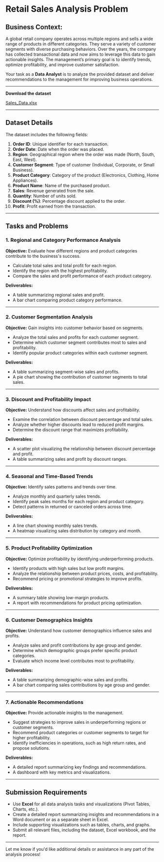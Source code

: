 # **Retail Sales Analysis Problem**

## **Business Context:**

A global retail company operates across multiple regions and sells a wide range of products in different categories. They serve a variety of customer segments with diverse purchasing behaviors. Over the years, the company has collected transactional data and now aims to leverage this data to gain actionable insights. The management’s primary goal is to identify trends, optimize profitability, and improve customer satisfaction.

Your task as a **Data Analyst** is to analyze the provided dataset and deliver recommendations to the management for improving business operations.

---

**Download the dataset**

[Sales_Data.xlsx](https://prod-files-secure.s3.us-west-2.amazonaws.com/dc5a01f7-940b-48c8-9f61-298c6b0ceb8e/8505d919-be88-4ec2-a916-7661853cb5a8/Sales_Data.xlsx)

---

## **Dataset Details**

The dataset includes the following fields:

1. **Order ID**: Unique identifier for each transaction.
2. **Order Date**: Date when the order was placed.
3. **Region**: Geographical region where the order was made (North, South, East, West).
4. **Customer Segment**: Type of customer (Individual, Corporate, or Small Business).
5. **Product Category**: Category of the product (Electronics, Clothing, Home Appliances).
6. **Product Name**: Name of the purchased product.
7. **Sales**: Revenue generated from the sale.
8. **Quantity**: Number of units sold.
9. **Discount (%)**: Percentage discount applied to the order.
10. **Profit**: Profit earned from the transaction.

---

## **Tasks and Problems**

### **1. Regional and Category Performance Analysis**

**Objective:** Evaluate how different regions and product categories contribute to the business's success.

- Calculate total sales and total profit for each region.
- Identify the region with the highest profitability.
- Compare the sales and profit performance of each product category.

**Deliverables:**

- A table summarizing regional sales and profit.
- A bar chart comparing product category performance.

---

### **2. Customer Segmentation Analysis**

**Objective:** Gain insights into customer behavior based on segments.

- Analyze the total sales and profits for each customer segment.
- Determine which customer segment contributes most to sales and profitability.
- Identify popular product categories within each customer segment.

**Deliverables:**

- A table summarizing segment-wise sales and profits.
- A pie chart showing the contribution of customer segments to total sales.

---

### **3. Discount and Profitability Impact**

**Objective:** Understand how discounts affect sales and profitability.

- Examine the correlation between discount percentage and total sales.
- Analyze whether higher discounts lead to reduced profit margins.
- Determine the discount range that maximizes profitability.

**Deliverables:**

- A scatter plot visualizing the relationship between discount percentage and profit.
- A table summarizing sales and profit by discount ranges.

---

### **4. Seasonal and Time-Based Trends**

**Objective:** Identify sales patterns and trends over time.

- Analyze monthly and quarterly sales trends.
- Identify peak sales months for each region and product category.
- Detect patterns in returned or canceled orders across time.

**Deliverables:**

- A line chart showing monthly sales trends.
- A heatmap visualizing sales distribution by category and month.

---

### **5. Product Profitability Optimization**

**Objective:** Optimize profitability by identifying underperforming products.

- Identify products with high sales but low profit margins.
- Analyze the relationship between product prices, costs, and profitability.
- Recommend pricing or promotional strategies to improve profits.

**Deliverables:**

- A summary table showing low-margin products.
- A report with recommendations for product pricing optimization.

---

### **6. Customer Demographics Insights**

**Objective:** Understand how customer demographics influence sales and profits.

- Analyze sales and profit contributions by age group and gender.
- Determine which demographic groups prefer specific product categories.
- Evaluate which income level contributes most to profitability.

**Deliverables:**

- A table summarizing demographic-wise sales and profits.
- A bar chart comparing sales contributions by age group and gender.

---

### **7. Actionable Recommendations**

**Objective:** Provide actionable insights to the management.

- Suggest strategies to improve sales in underperforming regions or customer segments.
- Recommend product categories or customer segments to target for higher profitability.
- Identify inefficiencies in operations, such as high return rates, and propose solutions.

**Deliverables:**

- A detailed report summarizing key findings and recommendations.
- A dashboard with key metrics and visualizations.

---

## **Submission Requirements**

- Use **Excel** for all data analysis tasks and visualizations (Pivot Tables, Charts, etc.).
- Create a detailed report summarizing insights and recommendations in a Word document or as a separate sheet in Excel.
- Include supporting visualizations such as tables, charts, and graphs.
- Submit all relevant files, including the dataset, Excel workbook, and the report.

---

Let me know if you'd like additional details or assistance in any part of the analysis process!